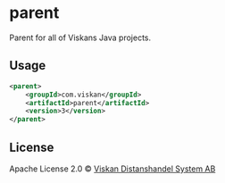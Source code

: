 # parent
Parent for all of Viskans Java projects.

## Usage
```xml
<parent>
    <groupId>com.viskan</groupId>
    <artifactId>parent</artifactId>
    <version>3</version>
</parent>
```

## License
Apache License 2.0 © [Viskan Distanshandel System AB](http://viskan.com/)
